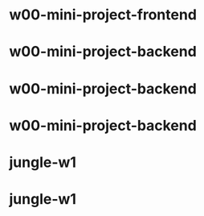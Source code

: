 # w00-mini-project-frontend
# w00-mini-project-backend
# w00-mini-project-backend
# w00-mini-project-backend
# jungle-w1
# jungle-w1
